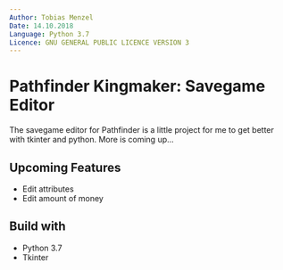 ```yaml
---
Author: Tobias Menzel  
Date: 14.10.2018   
Language: Python 3.7
Licence: GNU GENERAL PUBLIC LICENCE VERSION 3
---
```

# Pathfinder Kingmaker: Savegame Editor

The savegame editor for Pathfinder is a little project for me to get better with tkinter and python.
More is coming up...

## Upcoming Features
- Edit attributes
- Edit amount of money

## Build with
- Python 3.7
- Tkinter

